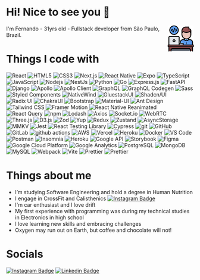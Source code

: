 # Hi! Nice to see you 👋

<img align="right" src="programmer.png" width="70"/> 

I'm Fernando - 31yrs old - Fullstack developer from São Paulo, Brazil.

# Things I code with

<p>
  <img alt="React" src="https://img.shields.io/badge/-React-45b8d8?style=flat-square&logo=react&logoColor=white" />
  <img alt="HTML5" src="https://img.shields.io/badge/-HTML5-E34F26?style=flat-square&logo=html5&logoColor=white" />
  <img alt="CSS3" src="https://img.shields.io/badge/-CSS3-1572B6?style=flat-square&logo=css3&logoColor=white" />
  <img alt="Next.js" src="https://img.shields.io/badge/-Next.js-000000?style=flat-square&logo=next.js&logoColor=white" />
  <img alt="React Native" src="https://img.shields.io/badge/-React_Native-61DAFB?style=flat-square&logo=react&logoColor=black" />
  <img alt="Expo" src="https://img.shields.io/badge/-Expo-000020?style=flat-square&logo=expo&logoColor=white" />
  <img alt="TypeScript" src="https://img.shields.io/badge/-TypeScript-007ACC?style=flat-square&logo=typescript&logoColor=white" />
  <img alt="JavaScript" src="https://img.shields.io/badge/-JavaScript-F7DF1E?style=flat-square&logo=javascript&logoColor=black" />
  <img alt="Nodejs" src="https://img.shields.io/badge/-Nodejs-43853d?style=flat-square&logo=Node.js&logoColor=white" />
  <img alt="NestJs" src="https://img.shields.io/badge/-NestJs-ea2845?style=flat-square&logo=nestjs&logoColor=white" />
  <img alt="Python" src="https://img.shields.io/badge/-Python-3776AB?style=flat-square&logo=python&logoColor=white" />
  <img alt="Go" src="https://img.shields.io/badge/-Go-00ADD8?style=flat-square&logo=go&logoColor=white" />
  <img alt="Express.js" src="https://img.shields.io/badge/-Express.js-000000?style=flat-square&logo=express&logoColor=white" />
  <img alt="FastAPI" src="https://img.shields.io/badge/-FastAPI-009688?style=flat-square&logo=fastapi&logoColor=white" />
  <img alt="Django" src="https://img.shields.io/badge/-Django-092E20?style=flat-square&logo=django&logoColor=white" />
  <img alt="Apollo" src="https://img.shields.io/badge/-Apollo%20GraphQL-311C87?style=flat-square&logo=apollo-graphql&logoColor=white" />
  <img alt="Apollo Client" src="https://img.shields.io/badge/-Apollo_Client-311C87?style=flat-square&logo=apollo-graphql&logoColor=white" />
  <img alt="GraphQL" src="https://img.shields.io/badge/-GraphQL-E10098?style=flat-square&logo=graphql&logoColor=white" />
  <img alt="GraphQL Codegen" src="https://img.shields.io/badge/-GraphQL_Codegen-E10098?style=flat-square&logo=graphql&logoColor=white" />
  <img alt="Sass" src="https://img.shields.io/badge/-Sass-CC6699?style=flat-square&logo=sass&logoColor=white" />
  <img alt="Styled Components" src="https://img.shields.io/badge/-Styled_Components-db7092?style=flat-square&logo=styled-components&logoColor=white" />
  <img alt="NativeWind" src="https://img.shields.io/badge/-NativeWind-38B2AC?style=flat-square&logo=tailwind-css&logoColor=white" />
  <img alt="GluestackUI" src="https://img.shields.io/badge/-GluestackUI-007ACC?style=flat-square&logo=react&logoColor=white" />
  <img alt="Shadcn/UI" src="https://img.shields.io/badge/-Shadcn/UI-000000?style=flat-square&logo=react&logoColor=white" />
  <img alt="Radix UI" src="https://img.shields.io/badge/-Radix_UI-161618?style=flat-square&logo=radix-ui&logoColor=white" />
  <img alt="ChakraUI" src="https://img.shields.io/badge/-ChakraUI-319795?style=flat-square&logo=chakra-ui&logoColor=white" />
  <img alt="Bootstrap" src="https://img.shields.io/badge/-Bootstrap-7952B3?style=flat-square&logo=bootstrap&logoColor=white" />
  <img alt="Material-UI" src="https://img.shields.io/badge/-MaterialUI-blue?style=flat-square&logo=mui&logoColor=white" />
  <img alt="Ant Design" src="https://img.shields.io/badge/-Ant_Design-0170FE?style=flat-square&logo=ant-design&logoColor=white" />
  <img alt="Tailwind CSS" src="https://img.shields.io/badge/-Tailwind_CSS-38B2AC?style=flat-square&logo=tailwind-css&logoColor=white" />
  <img alt="Framer Motion" src="https://img.shields.io/badge/-Framer_Motion-0055FF?style=flat-square&logo=framer&logoColor=white" />
  <img alt="React Native Reanimated" src="https://img.shields.io/badge/-React_Native_Reanimated-61DAFB?style=flat-square&logo=react&logoColor=black" />
  <img alt="React Query" src="https://img.shields.io/badge/-React_Query-FF4154?style=flat-square&logo=react-query&logoColor=white" />
  <img alt="npm" src="https://img.shields.io/badge/-NPM-CB3837?style=flat-square&logo=npm&logoColor=white" />
  <img alt="Lodash" src="https://img.shields.io/badge/-Lodash-3492FF?style=flat-square&logo=lodash&logoColor=white" />
  <img alt="Axios" src="https://img.shields.io/badge/-Axios-5A29E4?style=flat-square&logo=axios&logoColor=white" />
  <img alt="Socket.io" src="https://img.shields.io/badge/-Socket.io-010101?style=flat-square&logo=socket.io&logoColor=white" />
  <img alt="WebRTC" src="https://img.shields.io/badge/-WebRTC-333333?style=flat-square&logo=webrtc&logoColor=white" />
  <img alt="Three.js" src="https://img.shields.io/badge/-Three.js-000000?style=flat-square&logo=three.js&logoColor=white" />
  <img alt="D3.js" src="https://img.shields.io/badge/-D3-F9A03C?style=flat-square&logo=D3&logoColor=white" />
  <img alt="Zod" src="https://img.shields.io/badge/-Zod-3068B7?style=flat-square&logo=zod&logoColor=white" />
  <img alt="Yup" src="https://img.shields.io/badge/-Yup-8B4513?style=flat-square&logo=yup&logoColor=white" />
  <img alt="Redux" src="https://img.shields.io/badge/-Redux-764ABC?style=flat-square&logo=redux&logoColor=white" />
  <img alt="Zustand" src="https://img.shields.io/badge/-Zustand-FAA918?style=flat-square&logo=react&logoColor=black" />
  <img alt="AsyncStorage" src="https://img.shields.io/badge/-AsyncStorage-61DAFB?style=flat-square&logo=react&logoColor=black" />
  <img alt="MMKV" src="https://img.shields.io/badge/-MMKV-61DAFB?style=flat-square&logo=react&logoColor=black" />
  <img alt="Jest" src="https://img.shields.io/badge/-Jest-C21325?style=flat-square&logo=jest&logoColor=white" />
  <img alt="React Testing Library" src="https://img.shields.io/badge/-React_Testing_Library-E33332?style=flat-square&logo=testing-library&logoColor=white" />
  <img alt="Cypress" src="https://img.shields.io/badge/-Cypress-17202C?style=flat-square&logo=cypress&logoColor=white" />
  <img alt="git" src="https://img.shields.io/badge/-Git-F05032?style=flat-square&logo=git&logoColor=white" />
  <img alt="GitHub" src="https://img.shields.io/badge/-GitHub-181717?style=flat-square&logo=github&logoColor=white" />
  <img alt="GitLab" src="https://img.shields.io/badge/-GitLab-FCA121?style=flat-square&logo=gitlab&logoColor=white" />
  <img alt="github actions" src="https://img.shields.io/badge/-Github_Actions-2088FF?style=flat-square&logo=github-actions&logoColor=white" />
  <img alt="AWS" src="https://img.shields.io/badge/-AWS-232F3E?style=flat-square&logo=amazonwebservices&logoColor=white" />
  <img alt="Vercel" src="https://img.shields.io/badge/-Vercel-000000?style=flat-square&logo=vercel&logoColor=white" />
  <img alt="Heroku" src="https://img.shields.io/badge/-Heroku-430098?style=flat-square&logo=heroku&logoColor=white" />
  <img alt="Docker" src="https://img.shields.io/badge/-Docker-46a2f1?style=flat-square&logo=docker&logoColor=white" />
  <img alt="VS Code" src="https://img.shields.io/badge/-VS_Code-007ACC?style=flat-square&logo=visual-studio-code&logoColor=white" />
  <img alt="Postman" src="https://img.shields.io/badge/-Postman-FF6C37?style=flat-square&logo=postman&logoColor=white" />
  <img alt="Insomnia" src="https://img.shields.io/badge/-Insomnia-5849BE?style=flat-square&logo=insomnia&logoColor=white" />
  <img alt="Heroku" src="https://img.shields.io/badge/-Heroku-430098?style=flat-square&logo=heroku&logoColor=white" />
  <img alt="Google API" src="https://img.shields.io/badge/-Google_API-4285F4?style=flat-square&logo=google&logoColor=white" />
  <img alt="Storybook" src="https://img.shields.io/badge/-Storybook-FF4785?style=flat-square&logo=storybook&logoColor=white" />
  <img alt="Figma" src="https://img.shields.io/badge/-Figma-F24E1E?style=flat-square&logo=figma&logoColor=white" />
  <img alt="Google Cloud Platform" src="https://img.shields.io/badge/-Google_Cloud_Platform-1a73e8?style=flat-square&logo=google-cloud&logoColor=white" />
  <img alt="Google Analytics" src="https://img.shields.io/badge/-Google_Analytics-E37400?style=flat-square&logo=google-analytics&logoColor=white" />
  <img alt="PostgreSQL" src="https://img.shields.io/badge/-PostgreSQL-336791?style=flat-square&logo=postgresql&logoColor=white" />
  <img alt="MongoDB" src="https://img.shields.io/badge/-MongoDB-47A248?style=flat-square&logo=mongodb&logoColor=white" />
  <img alt="MySQL" src="https://img.shields.io/badge/-MySQL-4479A1?style=flat-square&logo=mysql&logoColor=white" />
  <img alt="Webpack" src="https://img.shields.io/badge/-Webpack-8DD6F9?style=flat-square&logo=webpack&logoColor=black" />
  <img alt="Vite" src="https://img.shields.io/badge/-Vite-646CFF?style=flat-square&logo=vite&logoColor=white" />
  <img alt="Prettier" src="https://img.shields.io/badge/-Prettier-F7B93E?style=flat-square&logo=prettier&logoColor=white" />
  <img alt="Prettier" src="https://img.shields.io/badge/ESLint-3A33D1?style=flat-square&logo=eslint&logoColor=white" />
</p>

# Things about me

- I’m studying Software Engineering and hold a degree in Human Nutrition
- I engage in CrossFit and Calisthenics [![Instagram Badge](https://img.shields.io/badge/@natural.done-000000?style=flat&labelColor=000000&logo=instagram&logoColor=white&link=https://instagram.com/natural.done)](https://instagram.com/natural.done)
- I'm car enthusiast and I love drift
- My first experience with programming was during my technical studies in Electronics in high school
- I love learning new skills and embracing challenges
- Oxygen may run out on Earth, but coffee and chocolate will not!

# Socials
[![Instagram Badge](https://img.shields.io/badge/@feernandopinto-F56040?style=flat&labelColor=F56040&logo=instagram&logoColor=white&link=https://instagram.com/feernandopinto)](https://instagram.com/feernandopinto)
[![Linkedin Badge](https://img.shields.io/badge/Fernando%20Pinto-0072b1?style=flat&logo=Linkedin&logoColor=white&link=https://www.linkedin.com/in/feernandopinto/)](https://www.linkedin.com/in/feernandopinto/)
